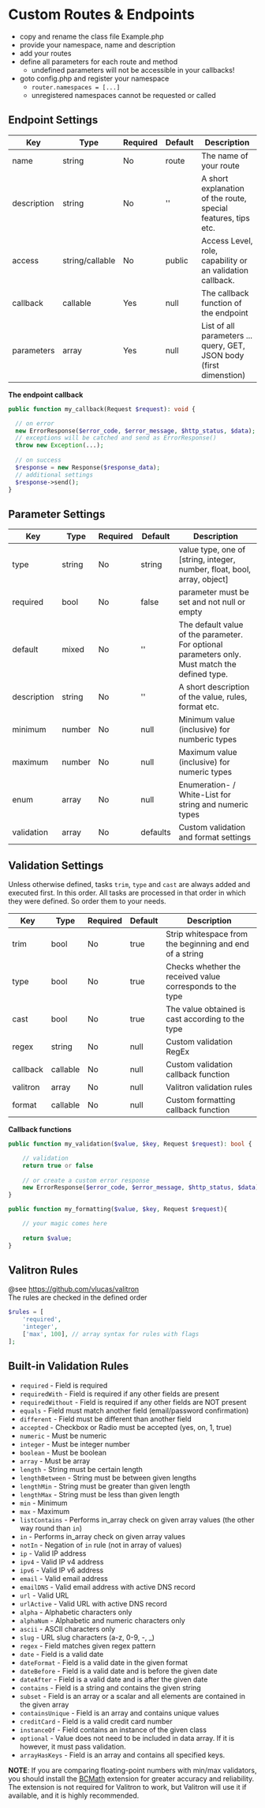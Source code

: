 # Custom Routes & Endpoints

- copy and rename the class file Example.php
- provide your namespace, name and description
- add your routes
- define all parameters for each route and method
  - undefined parameters will not be accessible in your callbacks!
- goto config.php and register your namespace
  - `router.namespaces = [...]`
  - unregistered namespaces cannot be requested or called

## Endpoint Settings
 
| Key         | Type            | Required | Default | Description                                                         |
|-------------|-----------------|----------|---------|---------------------------------------------------------------------|
| name        | string          | No       | route   | The name of your route                                              |
| description | string          | No       | ''      | A short explanation of the route, special features, tips etc.       |
| access      | string/callable | No       | public  | Access Level, role, capability or an validation callback.           |
| callback    | callable        | Yes      | null    | The callback function of the endpoint                               |
| parameters  | array           | Yes      | null    | List of all parameters ... query, GET, JSON body (first dimenstion) |

**The endpoint callback**
```php 
public function my_callback(Request $request): void {

  // on error
  new ErrorResponse($error_code, $error_message, $http_status, $data);
  // exceptions will be catched and send as ErrorResponse()
  throw new Exception(...);
  
  // on success
  $response = new Response($response_data);
  // additional settings
  $response->send();
}
```

## Parameter Settings

| Key         | Type   | Required | Default  | Description                                                                                    |
|-------------|--------|----------|----------|------------------------------------------------------------------------------------------------|
| type        | string | No       | string   | value type, one of [string, integer, number, float, bool, array, object]                       |
| required    | bool   | No       | false    | parameter must be set and not null or empty                                                    |
| default     | mixed  | No       | ''       | The default value of the parameter. For optional parameters only. Must match the defined type. |
| description | string | No       | ''       | A short description of the value, rules, format etc.                                           |
| minimum     | number | No       | null     | Minimum value (inclusive) for numberic types                                                   |
| maximum     | number | No       | null     | Maximum value (inclusive) for numeric types                                                    |
| enum        | array  | No       | null     | Enumeration- / White-List for string and numeric types                                         |
| validation  | array  | No       | defaults | Custom validation and format settings                                                          |


## Validation Settings
Unless otherwise defined, tasks `trim`, `type` and `cast` are always added and executed first. In this order.
All tasks are processed in that order in which they were defined. So order them to your needs.

| Key      | Type     | Required | Default | Description                                               |
|----------|----------|----------|---------|-----------------------------------------------------------|
| trim     | bool     | No       | true    | Strip whitespace from the beginning and end of a string   |
| type     | bool     | No       | true    | Checks whether the received value corresponds to the type |
| cast     | bool     | No       | true    | The value obtained is cast according to the type          |
| regex    | string   | No       | null    | Custom validation RegEx                                   |
| callback | callable | No       | null    | Custom validation callback function                       |
| valitron | array    | No       | null    | Valitron validation rules                                 |
| format   | callable | No       | null    | Custom formatting callback function                       |

**Callback functions**
```php
public function my_validation($value, $key, Request $request): bool {

    // validation
    return true or false
    
    // or create a custom error response
    new ErrorResponse($error_code, $error_message, $http_status, $data);
}

public function my_formatting($value, $key, Request $request){

    // your magic comes here
    
    return $value;
}
```

## Valitron Rules
@see https://github.com/vlucas/valitron  
The rules are checked in the defined order
```php
$rules = [
    'required',
    'integer',
    ['max', 100], // array syntax for rules with flags
];
```
## Built-in Validation Rules

* `required` - Field is required
* `requiredWith` - Field is required if any other fields are present
* `requiredWithout` - Field is required if any other fields are NOT present
* `equals` - Field must match another field (email/password confirmation)
* `different` - Field must be different than another field
* `accepted` - Checkbox or Radio must be accepted (yes, on, 1, true)
* `numeric` - Must be numeric
* `integer` - Must be integer number
* `boolean` - Must be boolean
* `array` - Must be array
* `length` - String must be certain length
* `lengthBetween` - String must be between given lengths
* `lengthMin` - String must be greater than given length
* `lengthMax` - String must be less than given length
* `min` - Minimum
* `max` - Maximum
* `listContains` - Performs in_array check on given array values (the other way round than `in`)
* `in` - Performs in_array check on given array values
* `notIn` - Negation of `in` rule (not in array of values)
* `ip` - Valid IP address
* `ipv4` - Valid IP v4 address
* `ipv6` - Valid IP v6 address
* `email` - Valid email address
* `emailDNS` - Valid email address with active DNS record
* `url` - Valid URL
* `urlActive` - Valid URL with active DNS record
* `alpha` - Alphabetic characters only
* `alphaNum` - Alphabetic and numeric characters only
* `ascii` - ASCII characters only
* `slug` - URL slug characters (a-z, 0-9, -, \_)
* `regex` - Field matches given regex pattern
* `date` - Field is a valid date
* `dateFormat` - Field is a valid date in the given format
* `dateBefore` - Field is a valid date and is before the given date
* `dateAfter` - Field is a valid date and is after the given date
* `contains` - Field is a string and contains the given string
* `subset` - Field is an array or a scalar and all elements are contained in the given array
* `containsUnique` - Field is an array and contains unique values
* `creditCard` - Field is a valid credit card number
* `instanceOf` - Field contains an instance of the given class
* `optional` - Value does not need to be included in data array. If it is however, it must pass validation.
* `arrayHasKeys` - Field is an array and contains all specified keys.

**NOTE**: If you are comparing floating-point numbers with min/max validators, you
should install the [BCMath](http://us3.php.net/manual/en/book.bc.php)
extension for greater accuracy and reliability. The extension is not required
for Valitron to work, but Valitron will use it if available, and it is highly
recommended.
